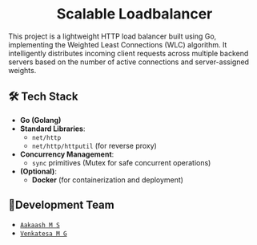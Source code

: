 
<h1 align="center">Scalable Loadbalancer</h1>

This project is a lightweight HTTP load balancer built using Go, implementing the Weighted Least Connections (WLC) algorithm.
It intelligently distributes incoming client requests across multiple backend servers based on the number of active connections and server-assigned weights.


## 🛠 Tech Stack

- **Go (Golang)**  
- **Standard Libraries**:
  - `net/http`
  - `net/http/httputil` (for reverse proxy)
- **Concurrency Management**:
  - `sync` primitives (Mutex for safe concurrent operations)
- **(Optional)**:
  - **Docker** (for containerization and deployment)


## 👥Development Team
- [`Aakaash M S`](https://github.com/msaakaash)
- [`Venkatesa M G`](https://github.com/VenkatesaMG)
